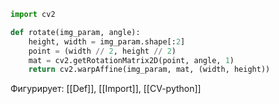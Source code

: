 ```python
import cv2

def rotate(img_param, angle):
	height, width = img_param.shape[:2]
	point = (width // 2, height // 2)
	mat = cv2.getRotationMatrix2D(point, angle, 1)
	return cv2.warpAffine(img_param, mat, (width, height))
```

Фигурирует: [[Def]], [[Import]], [[CV-python]]